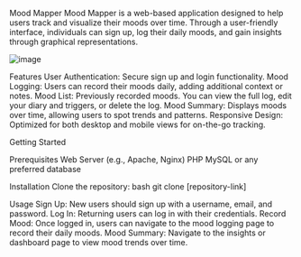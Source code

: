 Mood Mapper
Mood Mapper is a web-based application designed to help users track and visualize their moods over time. Through a user-friendly interface, individuals can sign up, log their daily moods, and gain insights through graphical representations.

![image](https://github.com/aidanmcgauley/Mood-Mapper-Website/assets/81173048/3656433e-9635-4b19-8c49-3031354da23c)

Features
User Authentication: Secure sign up and login functionality.
Mood Logging: Users can record their moods daily, adding additional context or notes.
Mood List: Previously recorded moods. You can view the full log, edit your diary and triggers, or delete the log.
Mood Summary: Displays moods over time, allowing users to spot trends and patterns.
Responsive Design: Optimized for both desktop and mobile views for on-the-go tracking.

Getting Started

Prerequisites
Web Server (e.g., Apache, Nginx)
PHP
MySQL or any preferred database

Installation
Clone the repository:
bash
git clone [repository-link]

Usage
Sign Up: New users should sign up with a username, email, and password.
Log In: Returning users can log in with their credentials.
Record Mood: Once logged in, users can navigate to the mood logging page to record their daily moods.
Mood Summary: Navigate to the insights or dashboard page to view mood trends over time.
